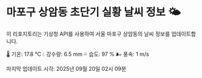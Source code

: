 
# 마포구 상암동 초단기 실황 날씨 정보 🌤️

이 리포지토리는 기상청 API를 사용하여 서울 마포구 상암동의 날씨 정보를 업데이트합니다. 

🌡️ 기온: 17.8 ℃
💧 강수량: 6.5 mm
💦 습도: 97 %
🌬️ 풍속: 1 m/s

마지막 업데이트 시각: 2025년 09월 20일 02시 09분    
